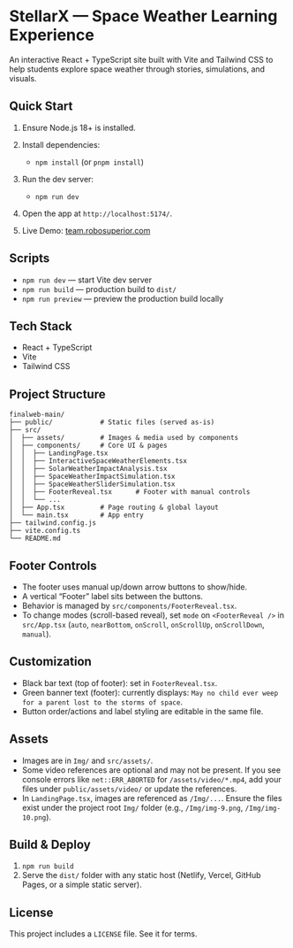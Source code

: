 # StellarX — Space Weather Learning Experience

An interactive React + TypeScript site built with Vite and Tailwind CSS to help students explore space weather through stories, simulations, and visuals.

## Quick Start

1. Ensure Node.js 18+ is installed.
2. Install dependencies:
   - `npm install` (or `pnpm install`)
3. Run the dev server:
   - `npm run dev`
4. Open the app at `http://localhost:5174/`.

5. Live Demo: [team.robosuperior.com](https://team.robosuperior.com) 

## Scripts

- `npm run dev` — start Vite dev server
- `npm run build` — production build to `dist/`
- `npm run preview` — preview the production build locally

## Tech Stack

- React + TypeScript
- Vite
- Tailwind CSS

## Project Structure

```
finalweb-main/
├── public/            # Static files (served as-is)
├── src/
│  ├── assets/         # Images & media used by components
│  ├── components/     # Core UI & pages
│  │  ├── LandingPage.tsx
│  │  ├── InteractiveSpaceWeatherElements.tsx
│  │  ├── SolarWeatherImpactAnalysis.tsx
│  │  ├── SpaceWeatherImpactSimulation.tsx
│  │  ├── SpaceWeatherSliderSimulation.tsx
│  │  ├── FooterReveal.tsx      # Footer with manual controls
│  │  └── ...
│  ├── App.tsx         # Page routing & global layout
│  └── main.tsx        # App entry
├── tailwind.config.js
├── vite.config.ts
└── README.md
```

## Footer Controls

- The footer uses manual up/down arrow buttons to show/hide.
- A vertical “Footer” label sits between the buttons.
- Behavior is managed by `src/components/FooterReveal.tsx`.
- To change modes (scroll-based reveal), set `mode` on `<FooterReveal />` in `src/App.tsx` (`auto`, `nearBottom`, `onScroll`, `onScrollUp`, `onScrollDown`, `manual`).

## Customization

- Black bar text (top of footer): set in `FooterReveal.tsx`.
- Green banner text (footer): currently displays:
  `May no child ever weep for a parent lost to the storms of space`.
- Button order/actions and label styling are editable in the same file.

## Assets

- Images are in `Img/` and `src/assets/`.
- Some video references are optional and may not be present. If you see console errors like `net::ERR_ABORTED` for `/assets/video/*.mp4`, add your files under `public/assets/video/` or update the references.
- In `LandingPage.tsx`, images are referenced as `/Img/...`. Ensure the files exist under the project root `Img/` folder (e.g., `/Img/img-9.png`, `/Img/img-10.png`).

## Build & Deploy

1. `npm run build`
2. Serve the `dist/` folder with any static host (Netlify, Vercel, GitHub Pages, or a simple static server).

## License

This project includes a `LICENSE` file. See it for terms.

